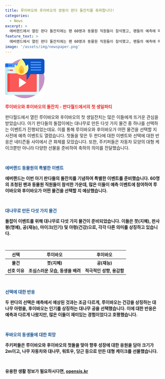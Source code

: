 ```yaml
---
title: 루이바오와 후이바오의 쌍둥이 판다 돌잔치를 축하합니다!
categories:
  - News
excerpt: >
  에버랜드에서 열린 판다 돌잔치에는 팬 60명과 동물원 직원들이 참석했고, 팬들의 예측에 따라 루이바오는 건강을, 후이바오는 인기를 상징하는 대나무를 선택했다. 주키퍼들은 두 판다의 미래를 기대하며 큰 나무 자동차와 대나무 등으로 만든 대형 케이크를 선물했다. 클릭 유도 요약이 공들인 방법으로 대나무 돌잡이 이야기를 전달한다.
feature_text: >
  에버랜드에서 열린 판다 돌잔치에는 팬 60명과 동물원 직원들이 참석했고, 팬들의 예측에 따라 루이바오는 건강을, 후이바오는 인기를 상징하는 대나무를 선택했다. 주키퍼들은 두 판다의 미래를 기대하며 큰 나무 자동차와 대나무 등으로 만든 대형 케이크를 선물했다. 클릭 유도 요약이 공들인 방법으로 대나무 돌잡이 이야기를 전달한다.
image: '/assets/img/newspaper.png'
---
```


<p><img src="/assets/img/news.png" alt="rentncar 속보" /></p>

<p><b><span style="color: #ee2323;">루이바오와 후이바오의 돌잔치 - 판다월드에서의 첫 생일파티</span></b></p>

<p>판다월드에서 열린 루이바오와 후이바오의 첫 생일잔치는 많은 이들에게 뜨거운 관심을 받았습니다. 아기 판다들의 돌잡이에는 대나무로 만든 다섯 가지 물건 중 하나를 선택하는 이벤트가 진행되었는데요. 이를 통해 루이바오와 후이바오가 어떤 물건을 선택할 지 사전에 예측 이벤트도 열렸습니다. 첫돌을 맞은 두 판다에 대한 이벤트와 선택에 대한 반응은 네티즌들 사이에서 큰 화제를 모았습니다. 또한, 주키퍼들은 자동차 모양의 대형 케이크뿐만 아니라 다양한 선물을 준비하여 축하의 의미를 전달했습니다.</p>

<p data-ke-size="size16">&nbsp;</p>

<p><b><span style="color: #1a5490;">에버랜드 동물원의 특별한 이벤트</span><b></p>

<p>에버랜드는 이번 아기 판다들의 돌잔치를 기념하여 특별한 이벤트를 준비했습니다. 60명의 초청된 팬과 동물원 직원들이 참석한 가운데, 많은 이들이 예측 이벤트에 참여하여 루이바오와 후이바오가 어떤 물건을 선택할 지 예상했습니다.</p>

<p data-ke-size="size16">&nbsp;</p>

<p><b><span style="color: #1a5490;">대나무로 만든 다섯 가지 물건</span></b></p>

<p>돌잡이 이벤트를 위해 대나무로 다섯 가지 물건이 준비되었습니다. 이들은 붓(지혜), 판사봉(명예), 공(재능), 마이크(인기) 및 아령(건강)으로, 각각 다른 의미를 상징하고 있습니다. </p>

<p data-ke-size="size16">&nbsp;</p>

<table>
<thead>
<tr>
<th style="text-align: center;">선택</th>
<th style="text-align: center;">루이바오</th>
<th style="text-align: center;">후이바오</th>
</tr>
</thead>
<tbody>
<tr>
<td style="text-align: center;"><b>물건</b></td>
<td style="text-align: center;">붓(지혜)</td>
<td style="text-align: center;">공(재능)</td>
</tr>
<tr>
<td style="text-align: center;"><b>선호 이유</b></td>
<td style="text-align: center;">조심스러운 모습, 동생을 배려</td>
<td style="text-align: center;">적극적인 성향, 용감함</td>
</tr>
</tbody>
</table>

<p data-ke-size="size16">&nbsp;</p>

<p><b><span style="color: #1a5490;">선택에 대한 반응</span></b></p>

<p>두 판다의 선택은 예측에서 예상된 것과는 조금 다르게, 루이바오는 건강을 상징하는 대나무 아령을, 후이바오는 인기를 상징하는 대나무 공을 선택했습니다. 이에 대한 반응은 예측과 다르게 나왔지만, 많은 이들이 재미있는 경험이었다고 호평했습니다.</p>

<p data-ke-size="size16">&nbsp;</p>

<p><b><span style="color: #1a5490;">푸바오의 동생들에 대한 희망</span></b></p>

<p>주키퍼들은 루이바오와 후이바오의 첫돌을 맞아 향후 성장에 대한 응원을 담아 크기가 2m이고, 나무 자동차와 대나무, 워토우, 당근 등으로 만든 대형 케이크를 선물했습니다.</p>

<p data-ke-size="size16">&nbsp;</p>
유용한 생활 정보가 필요하시다면, <a href="https://opensis.kr" rel="dofollow">opensis.kr</a>


